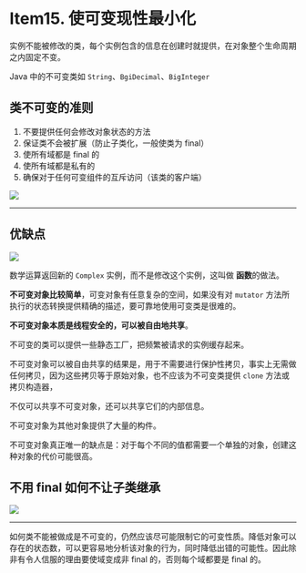 



# Item15. 使可变现性最小化


实例不能被修改的类，每个实例包含的信息在创建时就提供，在对象整个生命周期之内固定不变。

Java 中的不可变类如 `String`、`BgiDecimal`、`BigInteger`

## 类不可变的准则

1. 不要提供任何会修改对象状态的方法
2. 保证类不会被扩展（防止子类化，一般使类为 final）
3. 使所有域都是 final 的
4. 使所有域都是私有的
5. 确保对于任何可变组件的互斥访问（该类的客户端）



![](https://bucket-1255905387.cos.ap-shanghai.myqcloud.com/2018-11-22-17-28-50_r9.png)





----



## 优缺点

![](https://bucket-1255905387.cos.ap-shanghai.myqcloud.com/2018-11-22-17-30-21_r10.png)



数学运算返回新的 `Complex` 实例，而不是修改这个实例，这叫做 **函数**的做法。



**不可变对象比较简单**，可变对象有任意复杂的空间，如果没有对 `mutator` 方法所执行的状态转换提供精确的描述，要可靠地使用可变类是很难的。



**不可变对象本质是线程安全的，可以被自由地共享**。



不可变的类可以提供一些静态工厂，把频繁被请求的实例缓存起来。



不可变对象可以被自由共享的结果是，用于不需要进行保护性拷贝，事实上无需做任何拷贝，因为这些拷贝等于原始对象，也不应该为不可变类提供 `clone` 方法或拷贝构造器，



不仅可以共享不可变对象，还可以共享它们的内部信息。



不可变对象为其他对象提供了大量的构件。



不可变对象真正唯一的缺点是：对于每个不同的值都需要一个单独的对象，创建这种对象的代价可能很高。



## 不用 final 如何不让子类继承



![](https://bucket-1255905387.cos.ap-shanghai.myqcloud.com/2018-11-22-17-56-34_r79.png)





---



如何类不能被做成是不可变的，仍然应该尽可能限制它的可变性质。降低对象可以存在的状态数，可以更容易地分析该对象的行为，同时降低出错的可能性。因此除非有令人信服的理由要使域变成非 final 的，否则每个域都要是 final 的。



